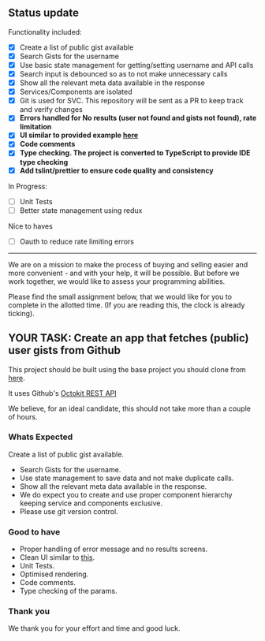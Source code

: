 ## Status update

Functionality included:

- [x] Create a list of public gist available
- [x] Search Gists for the username
- [x] Use basic state management for getting/setting username and API calls
- [x] Search input is debounced so as to not make unnecessary calls
- [x] Show all the relevant meta data available in the response
- [x] Services/Components are isolated
- [x] Git is used for SVC. This repository will be sent as a PR to keep track and verify changes
- [x] **Errors handled for No results (user not found and gists not found), rate limitation**
- [x] **UI similar to provided example [here](https://raw.githubusercontent.com/dubizzle-onboarding/gistapi/main/design_inspiration.png)**
- [x] **Code comments**
- [x] **Type checking. The project is converted to TypeScript to provide IDE type checking**
- [x] **Add tslint/prettier to ensure code quality and consistency**

In Progress:

- [ ] Unit Tests
- [ ] Better state management using redux

Nice to haves

- [ ] Oauth to reduce rate limiting errors

---

We are on a mission to make the process of buying and selling easier and more convenient - and with your help, it will be possible. But before we work together, we would like to assess your programming abilities.

Please find the small assignment below, that we would like for you to complete in the allotted time. (If you are reading this, the clock is already ticking).

## YOUR TASK: Create an app that fetches (public) user gists from Github

This project should be built using the base project you should clone from [here](https://github.com/dubizzle-onboarding/gistapi).

It uses Github's [Octokit REST API](https://octokit.github.io/rest.js/v18/)

We believe, for an ideal candidate, this should not take more than a couple of hours.

### Whats Expected

Create a list of public gist available.

- Search Gists for the username.
- Use state management to save data and not make duplicate calls.
- Show all the relevant meta data available in the response.
- We do expect you to create and use proper component hierarchy keeping service and components exclusive.
- Please use git version control.

### Good to have

- Proper handling of error message and no results screens.
- Clean UI similar to [this](https://raw.githubusercontent.com/dubizzle-onboarding/gistapi/main/design_inspiration.png).
- Unit Tests.
- Optimised rendering.
- Code comments.
- Type checking of the params.

### Thank you

We thank you for your effort and time and good luck.
